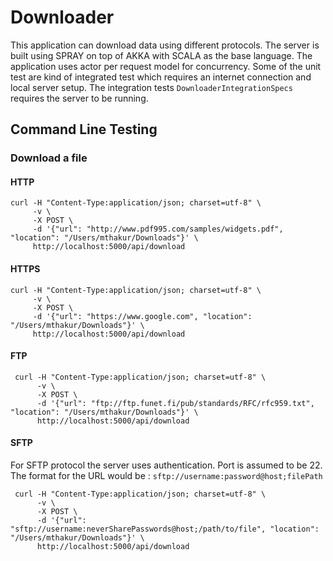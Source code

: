 # Downloader
This application can download data using different protocols. The server is built using SPRAY on top of AKKA with SCALA as the base language.
The application uses actor per request model for concurrency. Some of the unit test are kind of integrated test which requires an internet 
connection and local server setup. The integration tests `DownloaderIntegrationSpecs` requires the server to be running.

## Command Line Testing

### Download a file

#### HTTP

    curl -H "Content-Type:application/json; charset=utf-8" \
         -v \
         -X POST \
         -d '{"url": "http://www.pdf995.com/samples/widgets.pdf", "location": "/Users/mthakur/Downloads"}' \
         http://localhost:5000/api/download
         
#### HTTPS

    curl -H "Content-Type:application/json; charset=utf-8" \
         -v \
         -X POST \
         -d '{"url": "https://www.google.com", "location": "/Users/mthakur/Downloads"}' \
         http://localhost:5000/api/download
         
#### FTP

     curl -H "Content-Type:application/json; charset=utf-8" \
          -v \
          -X POST \
          -d '{"url": "ftp://ftp.funet.fi/pub/standards/RFC/rfc959.txt", "location": "/Users/mthakur/Downloads"}' \
          http://localhost:5000/api/download
          
#### SFTP

For SFTP protocol the server uses authentication. Port is assumed to be 22. The format for the URL would be :
`sftp://username:password@host;filePath`


     curl -H "Content-Type:application/json; charset=utf-8" \
          -v \
          -X POST \
          -d '{"url": "sftp://username:neverSharePasswords@host;/path/to/file", "location": "/Users/mthakur/Downloads"}' \
          http://localhost:5000/api/download
